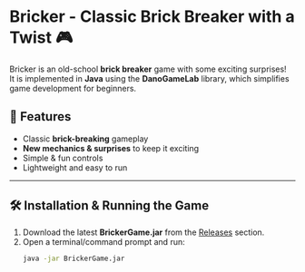 # Bricker - Classic Brick Breaker with a Twist 🎮  

Bricker is an old-school **brick breaker** game with some exciting surprises!  
It is implemented in **Java** using the **DanoGameLab** library, which simplifies game development for beginners.  



## 🚀 Features  
- Classic **brick-breaking** gameplay  
- **New mechanics & surprises** to keep it exciting  
- Simple & fun controls  
- Lightweight and easy to run  

---

## 🛠 Installation & Running the Game  

1. Download the latest **BrickerGame.jar** from the [Releases](https://github.com/davidharvith/brick_breaker/releases) section.  
2. Open a terminal/command prompt and run:  
   ```sh
   java -jar BrickerGame.jar
